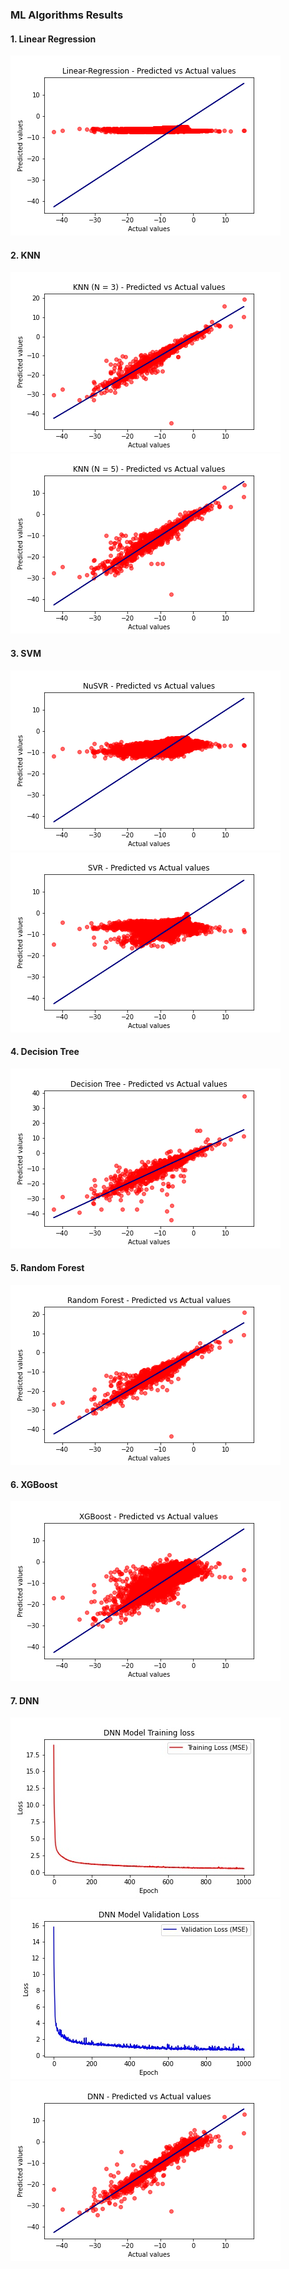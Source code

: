 ### ML Algorithms Results
#### 1. Linear Regression
![Linear Regression](https://raw.githubusercontent.com/gauravk268/AntennaNet/master/Machine_Learning_Codes/plots/Linear-Regression.png)
#### 2. KNN
![KNN (N = 3)](https://raw.githubusercontent.com/gauravk268/AntennaNet/master/Machine_Learning_Codes/plots/KNN%20(N%20%3D%203).png) 
![KNN (N = 5)](https://raw.githubusercontent.com/gauravk268/AntennaNet/master/Machine_Learning_Codes/plots/KNN%20(N%20%3D%205).png)
#### 3. SVM
![NuSVR](https://raw.githubusercontent.com/gauravk268/AntennaNet/master/Machine_Learning_Codes/plots/NuSVR.png)
![SVR](https://raw.githubusercontent.com/gauravk268/AntennaNet/master/Machine_Learning_Codes/plots/SVR.png)
#### 4. Decision Tree
![Decision Tree](https://raw.githubusercontent.com/gauravk268/AntennaNet/master/Machine_Learning_Codes/plots/Decision%20Tree.png)
#### 5. Random Forest
![Random Forest](https://raw.githubusercontent.com/gauravk268/AntennaNet/master/Machine_Learning_Codes/plots/Random%20Forest.png)
#### 6. XGBoost
![XGBoost](https://raw.githubusercontent.com/gauravk268/AntennaNet/master/Machine_Learning_Codes/plots/XGBoost.png)
#### 7. DNN
![DNN Training Loss](https://raw.githubusercontent.com/gauravk268/AntennaNet/master/Machine_Learning_Codes/plots/Training_Loss_DNN.jpg)
![DNN Validation Loss](https://raw.githubusercontent.com/gauravk268/AntennaNet/master/Machine_Learning_Codes/plots/Validation_Loss_DNN.jpg)
![DNN](https://raw.githubusercontent.com/gauravk268/AntennaNet/master/Machine_Learning_Codes/plots/DNN.png)
